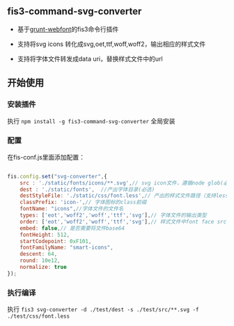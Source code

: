 
## fis3-command-svg-converter

- 基于[grunt-webfont](https://github.com/sapegin/grunt-webfont)的fis3命令行插件

- 支持将svg icons 转化成svg,oet,ttf,woff,woff2，输出相应的样式文件

- 支持将字体文件转发成data uri，替换样式文件中的url


## 开始使用

### 安装插件

执行 `npm install -g fis3-command-svg-converter` 全局安装

### 配置

在fis-conf.js里面添加配置：


```javascript

fis.config.set("svg-converter",{
    src : './static/fonts/icons/**.svg',// svg icon文件，遵循node glob(必选)
    dest : './static/fonts',  //产出字体目录(必选)
    destStyleFile: './static/css/font.less',// 产出的样式文件路径（支持less,css,sass文件）(必选)
    classPrefix: 'icon-',// 字体图标的class前缀
    fontName: "icons",//字体文件的文件名
    types: ['eot','woff2','woff','ttf','svg'],// 字体文件的输出类型
    order: ['eot','woff2','woff','ttf','svg'],// 样式文件中font face src的顺序
    embed: false,// 是否需要将文件base64
    fontHeight: 512,
    startCodepoint: 0xF101,
    fontFamilyName: "smart-icons",
    descent: 64,
    round: 10e12,
    normalize: true
});

```

### 执行编译

执行 `fis3 svg-converter -d ./test/dest -s ./test/src/**.svg -f ./test/css/font.less`






